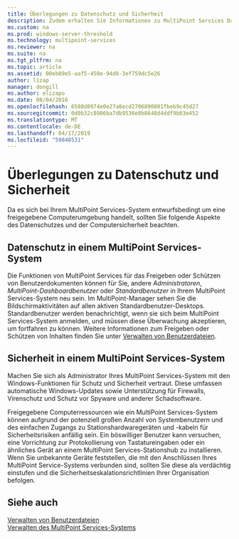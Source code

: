 ```yaml
---
title: Überlegungen zu Datenschutz und Sicherheit
description: Zudem erhalten Sie Informationen zu MultiPoint Services Datenschutz und Sicherheit
ms.custom: na
ms.prod: windows-server-threshold
ms.technology: multipoint-services
ms.reviewer: na
ms.suite: na
ms.tgt_pltfrm: na
ms.topic: article
ms.assetid: 00eb89e5-aaf5-450e-94d8-3ef759dc5e26
author: lizap
manager: dongill
ms.author: elizapo
ms.date: 08/04/2016
ms.openlocfilehash: 6580d0974e0e27a6ecd2706890801fbeb9c45d27
ms.sourcegitcommit: 0d0b32c8986ba7db9536e0b8648d4ddf9b03e452
ms.translationtype: MT
ms.contentlocale: de-DE
ms.lasthandoff: 04/17/2019
ms.locfileid: "59848531"
---
```

# <a name="privacy-and-security-considerations"></a>Überlegungen zu Datenschutz und Sicherheit
Da es sich bei Ihrem MultiPoint Services-System entwurfsbedingt um eine freigegebene Computerumgebung handelt, sollten Sie folgende Aspekte des Datenschutzes und der Computersicherheit beachten.  
  
## <a name="privacy-in-a-multipoint-services-system"></a>Datenschutz in einem MultiPoint Services-System  
Die Funktionen von MultiPoint Services für das Freigeben oder Schützen von Benutzerdokumenten können für Sie, andere *Administratoren*, *MultiPoint-Dashboardbenutzer* oder *Standardbenutzer* in Ihrem MultiPoint Services-System neu sein. Im MultiPoint-Manager sehen Sie die Bildschirmaktivitäten auf allen aktiven Standardbenutzer-Desktops. Standardbenutzer werden benachrichtigt, wenn sie sich beim MultiPoint Services-System anmelden, und müssen diese Überwachung akzeptieren, um fortfahren zu können. Weitere Informationen zum Freigeben oder Schützen von Inhalten finden Sie unter [Verwalten von Benutzerdateien](Manage-User-Files.md).  
  
## <a name="security-in-a-multipoint-services-system"></a>Sicherheit in einem MultiPoint Services-System  
Machen Sie sich als Administrator Ihres MultiPoint Services-System mit den Windows-Funktionen für Schutz und Sicherheit vertraut. Diese umfassen automatische Windows-Updates sowie Unterstützung für Firewalls, Virenschutz und Schutz vor Spyware und anderer Schadsoftware.   
  
Freigegebene Computerressourcen wie ein MultiPoint Services-System können aufgrund der potenziell großen Anzahl von Systembenutzern und des einfachen Zugangs zu Stationshardwaregeräten und -kabeln für Sicherheitsrisiken anfällig sein. Ein böswilliger Benutzer kann versuchen, eine Vorrichtung zur Protokollierung von Tastatureingaben oder ein ähnliches Gerät an einem MultiPoint Services-Stationshub zu installieren. Wenn Sie unbekannte Geräte feststellen, die mit den Anschlüssen Ihres MultiPoint Service-Systems verbunden sind, sollten Sie diese als verdächtig einstufen und die Sicherheitseskalationsrichtlinien Ihrer Organisation befolgen.  
  
## <a name="see-also"></a>Siehe auch  
[Verwalten von Benutzerdateien](Manage-User-Files.md)  
[Verwalten des MultiPoint Services-Systems](Managing-Your-MultiPoint-Services-System.md)